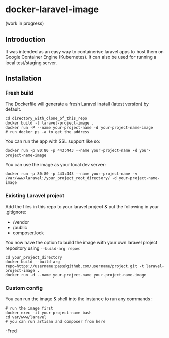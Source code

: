 # docker-laravel-image
(work in progress)

## Introduction
It was intended as an easy way to containerise laravel apps to host them on Google Container Engine (Kubernetes). It can also be used for running a local test/staging server.

## Installation

### Fresh build
The Dockerfile will generate a fresh Laravel install (latest version) by default.

```
cd directory_with_clone_of_this_repo
docker build -t laravel-project-image .
docker run -P --name your-project-name -d your-project-name-image
# run docker ps -a to get the address
```

You can run the app with SSL support like so:
```
docker run -p 80:80 -p 443:443 --name your-project-name -d your-project-name-image
```

You can use the image as your local dev server:
```
docker run -p 80:80 -p 443:443 --name your-project-name -v /var/www/laravel:/your_project_root_directory/ -d your-project-name-image
```

### Existing Laravel project
Add the files in this repo to your laravel project & put the following in your .gitignore:
* /vendor
* /public
* composer.lock

You now have the option to build the image with your own laravel project repository using `--build-arg repo=`:
```
cd your_project_directory
docker build --build-arg repo=https://username:pass@github.com/username/project.git -t laravel-project-image .
docker run -d --name your-project-name your-project-name-image
```

### Custom config
You can run the image & shell into the instance to run any commands :
```
# run the image first
docker exec -it your-project-name bash
cd var/www/laravel
# you can run artisan and composer from here
```

-Fred
